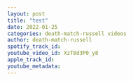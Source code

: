 ```yaml
---
layout: post
title: "test"
date: 2022-01-25
categories: death-match-russell videos
author: death-match-russell
spotify_track_id: 
youtube_video_id: XzT8d3P0_y8
apple_track_id: 
youtube_metadata: 
---
```

